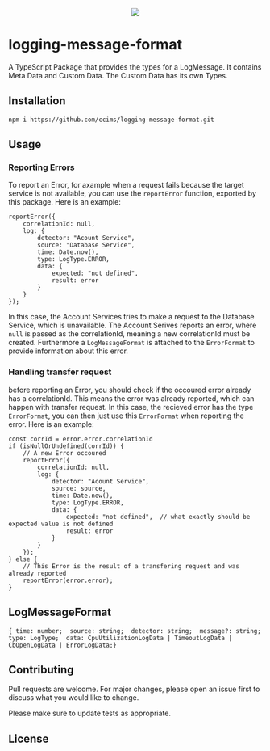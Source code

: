 
<p align="center">
  <img src="https://raw.githubusercontent.com/ccims/overview-and-documentation/c97db39633418d2a0d4e5690a810d62fe5ff5247/app_logos/logo_final_6.25p.svg">
</p>

# logging-message-format

A TypeScript Package that provides the types for a LogMessage. It contains Meta Data and Custom Data. The Custom Data has its own Types.


## Installation

`npm i https://github.com/ccims/logging-message-format.git`

## Usage

### Reporting Errors

To report an Error, for axample when a request fails because the target service is not available, you can use the `reportError` function, exported by this package. Here is an example:

    reportError({
        correlationId: null,
        log: {
            detector: "Acount Service",
            source: "Database Service",
            time: Date.now(),
            type: LogType.ERROR,
            data: {
                expected: "not defined",
                result: error
            }
        }
    });

In this case, the Account Services tries to make a request to the Database Service, which is unavailable. The Account Serives reports an error, where `null` is passed as the correlationId, meaning a new correlationId must be created. Furthermore a `LogMessageFormat` is attached to the `ErrorFormat` to provide information about this error.

### Handling transfer request

before reporting an Error, you should check if the occoured error already has a correlationId. This means the error was already reported, which can happen with transfer request. In this case, the recieved error has the type `ErrorFormat`, you can then just use this `ErrorFormat` when reporting the error. Here is an example:

    const corrId = error.error.correlationId
    if (isNullOrUndefined(corrId)) {
        // A new Error occoured
        reportError({
            correlationId: null,
            log: {
                detector: "Acount Service",
                source: source,
                time: Date.now(),
                type: LogType.ERROR,
                data: {
                    expected: "not defined",  // what exactly should be expected value is not defined
                    result: error
                }
            }
        });
    } else {
        // This Error is the result of a transfering request and was already reported
        reportError(error.error);
    }
    
## LogMessageFormat
`{ time: number; 
  source: string; 
  detector: string; 
  message?: string; 
  type: LogType; 
  data: CpuUtilizationLogData | TimeoutLogData | CbOpenLogData | ErrorLogData;}`

## Contributing
Pull requests are welcome. For major changes, please open an issue first to discuss what you would like to change.

Please make sure to update tests as appropriate.

## License
